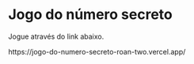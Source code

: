 <h1>Jogo do número secreto</h1>

<p>Jogue através do link abaixo.</p>
https://jogo-do-numero-secreto-roan-two.vercel.app/
